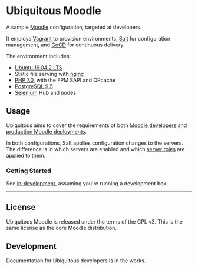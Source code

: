 # Ubiquitous Moodle

A sample [Moodle](https://moodle.org) configuration, targeted at developers.

It employs [Vagrant](https://www.vagrantup.com) to provision environments, [Salt](https://docs.saltstack.com/en/getstarted/) for configuration management, and [GoCD](https://www.gocd.io/) for continuous delivery.

The environment includes:

* [Ubuntu 16.04.2 LTS](https://www.ubuntu.com/)
* Static file serving with [nginx](http://nginx.org/)
* [PHP 7.0](http://php.net/), with the FPM SAPI and OPcache
* [PostgreSQL 9.5](http://www.postgresql.org/)
* [Selenium](http://www.seleniumhq.org/) Hub and nodes

## Usage

Ubiquitous aims to cover the requirements of both [Moodle developers](docs/using/in-development.md) and [production Moodle deployments](docs/using/in-production.md).

In both configurations, Salt applies configuration changes to the servers. The difference is in which servers are enabled and which [server roles](docs/roles.md) are applied to them.

### Getting Started
See [in-development](docs/using/in-development.md), assuming you're running a development box.

* * *

## License

Ubiquitous Moodle is released under the terms of the GPL v3. This is the same license as the core Moodle distribution.

## Development

Documentation for Ubiquitous developers is in the works.


